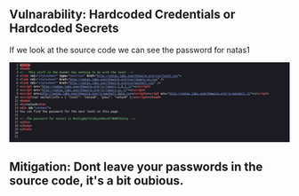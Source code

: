 ## Vulnarability: Hardcoded Credentials or Hardcoded Secrets

If we look at the source code we can see the password for natas1

![Alt text for the image](Screenshot_2025-05-26_16-56-49.png)

## Mitigation: Dont leave your passwords in the source code, it's a bit oubious.
